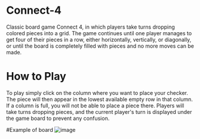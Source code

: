# Connect-4
Classic board game Connect 4, in which players take turns dropping colored pieces into a grid. The game continues until one player manages to get four of their pieces in a row, either horizontally, vertically, or diagonally, or until the board is completely filled with pieces and no more moves can be made.

# How to Play
To play simply click on the column where you want to place your checker. The piece will then appear in the lowest available empty row in that column. If a column is full, you will not be able to place a piece there. Players will take turns dropping pieces, and the current player's turn is displayed under the game board to prevent any confusion.

#Example of board 
![image](https://user-images.githubusercontent.com/111917641/211242636-58b4e033-3472-409e-a014-39e0c4d7e4d9.png)
